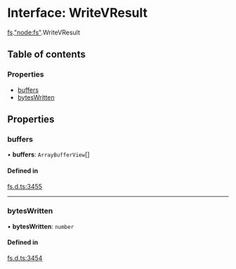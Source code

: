 # Interface: WriteVResult

[fs](../modules/fs.md).["node:fs"](../modules/fs._node_fs_.md).WriteVResult

## Table of contents

### Properties

- [buffers](fs._node_fs_.WriteVResult.md#buffers)
- [bytesWritten](fs._node_fs_.WriteVResult.md#byteswritten)

## Properties

### buffers

• **buffers**: `ArrayBufferView`[]

#### Defined in

[fs.d.ts:3455](https://github.com/goodcodedev/bun-types/blob/8bd1b3a/fs.d.ts#L3455)

___

### bytesWritten

• **bytesWritten**: `number`

#### Defined in

[fs.d.ts:3454](https://github.com/goodcodedev/bun-types/blob/8bd1b3a/fs.d.ts#L3454)

